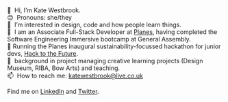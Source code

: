  <br />👋&nbsp; Hi, I’m Kate Westbrook.
  <br />😊&nbsp; Pronouns: she/they
 <br />👀&nbsp; I’m interested in design, code and how people learn things.
 <br />🌱 &nbsp;I am an Associate Full-Stack Developer at <a href="https://planes.studio/" target="_blank" rel="noreferrer">Planes</a>, having completed the Software Engineering Immersive bootcamp at General Assembly.
 <br />🌳 Running the Planes inaugural sustainability-focussed hackathon for junior devs, <a href="https://www.planes.studio/blog/hack-to-the-future-july-2022">Hack to the Future</a>.
 <br />💪&nbsp; background in project managing creative learning projects (Design Museum, RIBA, Bow Arts) and teaching.
 <br />📫&nbsp; How to reach me: katewestbrook@live.co.uk
<p> Find me on <a href="https://www.linkedin.com/in/katewestbrook/">LinkedIn</a> and <a href="https://twitter.com/codegoggles">Twitter</a>.
</p>
